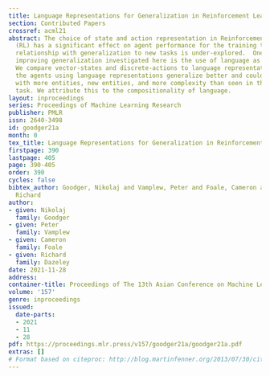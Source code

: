 ```yaml
---
title: Language Representations for Generalization in Reinforcement Learning
section: Contributed Papers
crossref: acml21
abstract: The choice of state and action representation in Reinforcement Learning
  (RL) has a significant effect on agent performance for the training task.  But its
  relationship with generalization to new tasks is under-explored.  One approach to
  improving generalization investigated here is the use of language as a representation.
  We compare vector-states and discrete-actions to language representations. We find
  the agents using language representations generalize better and could solve tasks
  with more entities, new entities, and more complexity than seen in the training
  task. We attribute this to the compositionality of language.
layout: inproceedings
series: Proceedings of Machine Learning Research
publisher: PMLR
issn: 2640-3498
id: goodger21a
month: 0
tex_title: Language Representations for Generalization in Reinforcement Learning
firstpage: 390
lastpage: 405
page: 390-405
order: 390
cycles: false
bibtex_author: Goodger, Nikolaj and Vamplew, Peter and Foale, Cameron and Dazeley,
  Richard
author:
- given: Nikolaj
  family: Goodger
- given: Peter
  family: Vamplew
- given: Cameron
  family: Foale
- given: Richard
  family: Dazeley
date: 2021-11-28
address:
container-title: Proceedings of The 13th Asian Conference on Machine Learning
volume: '157'
genre: inproceedings
issued:
  date-parts:
  - 2021
  - 11
  - 28
pdf: https://proceedings.mlr.press/v157/goodger21a/goodger21a.pdf
extras: []
# Format based on citeproc: http://blog.martinfenner.org/2013/07/30/citeproc-yaml-for-bibliographies/
---
```

